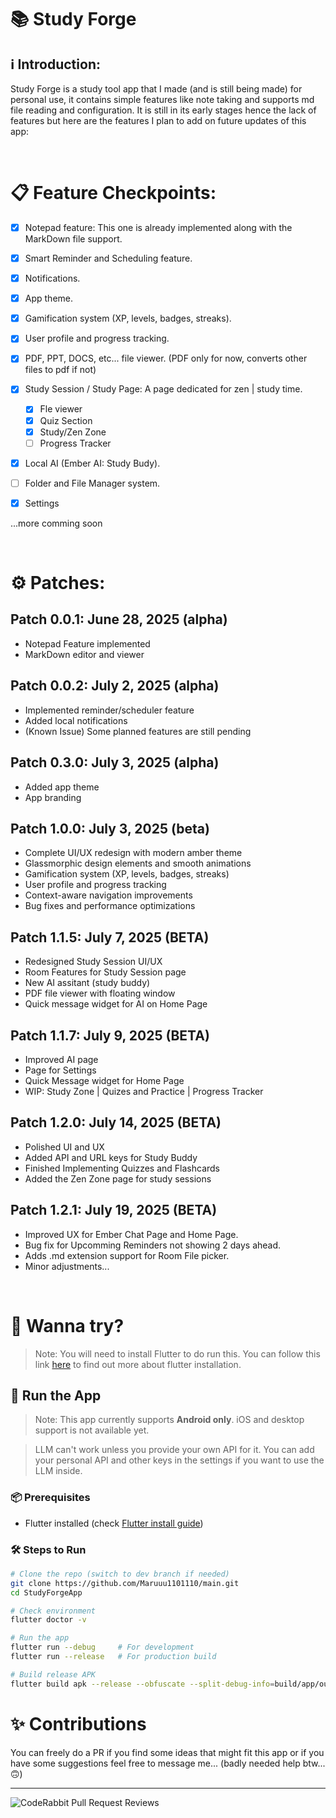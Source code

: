 # 📚️ Study Forge <br />

## ℹ️ Introduction:
<p>
Study Forge is a study tool app that I made (and is still being made) for personal use, it contains simple features like note taking and supports md file reading and configuration.
It is still in its early stages hence the lack of features but here are the features I plan to add on future updates of this app:
</p><br />

# 📋️ Feature Checkpoints:

- [x] Notepad feature: This one is already implemented along with the MarkDown file support.
  
- [x] Smart Reminder and Scheduling feature.

- [x] Notifications.

- [x] App theme.

- [x] Gamification system (XP, levels, badges, streaks).

- [x] User profile and progress tracking. 

- [x] PDF, PPT, DOCS, etc... file viewer. (PDF only for now, converts other files to pdf if not)

- [x] Study Session / Study Page: A page dedicated for zen | study time.
    - [x] Fle viewer
    - [x] Quiz Section
    - [x] Study/Zen Zone
    - [ ] Progress Tracker

- [x] Local AI (Ember AI: Study Budy).

- [ ] Folder and File Manager system.

- [x] Settings
  




...more comming soon

<br />

# ⚙️ Patches:

## Patch 0.0.1: June 28, 2025 (alpha)
- Notepad Feature implemented
- MarkDown editor and viewer

 
## Patch 0.0.2: July 2, 2025 (alpha)
- Implemented reminder/scheduler feature
- Added local notifications
- (Known Issue) Some planned features are still pending

## Patch 0.3.0: July 3, 2025 (alpha)
- Added app theme
- App branding

## Patch 1.0.0: July 3, 2025 (beta)
- Complete UI/UX redesign with modern amber theme
- Glassmorphic design elements and smooth animations
- Gamification system (XP, levels, badges, streaks)
- User profile and progress tracking
- Context-aware navigation improvements
- Bug fixes and performance optimizations

## Patch 1.1.5: July 7, 2025 (BETA)
- Redesigned Study Session UI/UX
- Room Features for Study Session page
- New AI assitant (study buddy)
- PDF file viewer with floating window
- Quick message widget for AI on Home Page

## Patch 1.1.7: July 9, 2025 (BETA)
- Improved AI page
- Page for Settings
- Quick Message widget for Home Page
- WIP: Study Zone | Quizes and Practice | Progress Tracker

## Patch 1.2.0: July 14, 2025 (BETA)
- Polished UI and UX
- Added API and URL keys for Study Buddy
- Finished Implementing Quizzes and Flashcards
- Added the Zen Zone page for study sessions

## Patch 1.2.1: July 19, 2025 (BETA)
- Improved UX for Ember Chat Page and Home Page.
- Bug fix for Upcomming Reminders not showing 2 days ahead.
- Adds .md extension support for Room File picker.
- Minor adjustments...


<br />

# 📱 Wanna try?

> Note: You will need to install Flutter to do run this. You can follow this link [here](https://docs.flutter.dev/get-started/install?_gl=1*5f4ujk*_gcl_aw*R0NMLjE3NTE0NTc2NTguQ2p3S0NBandzWlBEQmhCV0Vpd0FEdU82eThXUzREODdQd2h5M2hCdzNWSmViZ0R6MGtHY1E4ZkNERUY5dW5hMnFQRV81TGVqTHFEOExob0N1RThRQXZEX0J3RQ..*_gcl_dc*R0NMLjE3NTE0NTc2NTguQ2p3S0NBandzWlBEQmhCV0Vpd0FEdU82eThXUzREODdQd2h5M2hCdzNWSmViZ0R6MGtHY1E4ZkNERUY5dW5hMnFQRV81TGVqTHFEOExob0N1RThRQXZEX0J3RQ..*_up*MQ..*_gs*MQ..*_ga*NDgxMDU5NjcuMTc1MDM0Mzc4Mw..*_ga_04YGWK0175*czE3NTE0NTc2NTgkbzEwJGcwJHQxNzUxNDU3NjU4JGo2MCRsMCRoMA..&gclid=CjwKCAjwsZPDBhBWEiwADuO6y8WS4D87Pwhy3hBw3VJebgDz0kGcQ8fCDEF9una2qPE_5LejLqD8LhoCuE8QAvD_BwE&gclsrc=aw.ds) to find out more about flutter installation.

## 🚀 Run the App

> Note: This app currently supports **Android only**. iOS and desktop support is not available yet.

> LLM can't work unless you provide your own API for it. You can add your personal API and other keys in the settings if you want to use the LLM inside.

### 📦 Prerequisites
- Flutter installed (check [Flutter install guide](https://docs.flutter.dev/get-started/install))

### 🛠️ Steps to Run
```bash
# Clone the repo (switch to dev branch if needed)
git clone https://github.com/Maruuu1101110/main.git
cd StudyForgeApp

# Check environment
flutter doctor -v

# Run the app
flutter run --debug     # For development
flutter run --release   # For production build

# Build release APK
flutter build apk --release --obfuscate --split-debug-info=build/app/outputs/symbols
```

# ✨️ Contributions
You can freely do a PR if you find some ideas that might fit this app or if you have some suggestions feel free to message me...  (badly needed help btw...🙃)

---

![CodeRabbit Pull Request Reviews](https://img.shields.io/coderabbit/prs/github/Maruuu1101110/StudyForgeApp?utm_source=oss&utm_medium=github&utm_campaign=Maruuu1101110%2FStudyForgeApp&labelColor=171717&color=FF570A&link=https%3A%2F%2Fcoderabbit.ai&label=CodeRabbit+Reviews)
